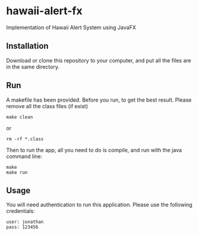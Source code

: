 # hawaii-alert-fx
Implementation of Hawaii Alert System using JavaFX

## Installation
Download or clone this repository to your computer, and put all the files are in the same directory.

## Run
A makefile has been provided.
Before you run, to get the best result. Please remove all the class files (if exist)
```
make clean
```
or
```
rm -rf *.class
```
Then to run the app, all you need to do is compile, and run with the java command line:
```
make
make run
```
## Usage
You will need authentication to run this application. Please use the following credentials:
```
user: jonathan
pass: 123456
```
